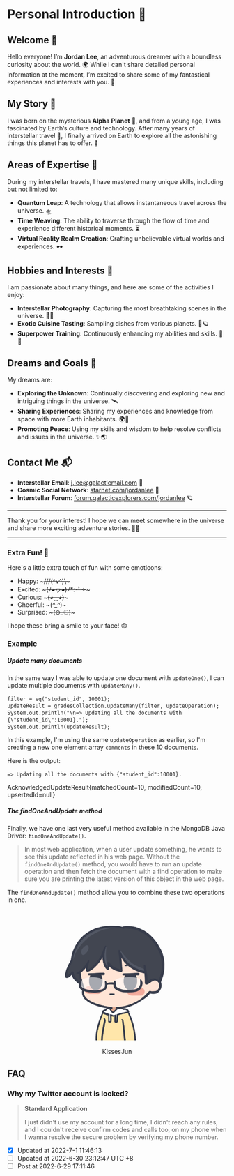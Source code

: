 # Personal Introduction 🌟

## Welcome 👋

Hello everyone! I’m **Jordan Lee**, an adventurous dreamer with a boundless curiosity about the world. 🌍 While I can't share detailed personal information at the moment, I’m excited to share some of my fantastical experiences and interests with you. 🚀

## My Story 📖

I was born on the mysterious **Alpha Planet** 🌌, and from a young age, I was fascinated by Earth’s culture and technology. After many years of interstellar travel 🌠, I finally arrived on Earth to explore all the astonishing things this planet has to offer. 🌟

## Areas of Expertise 💫

During my interstellar travels, I have mastered many unique skills, including but not limited to:

- **Quantum Leap**: A technology that allows instantaneous travel across the universe. 🛸
- **Time Weaving**: The ability to traverse through the flow of time and experience different historical moments. ⏳
- **Virtual Reality Realm Creation**: Crafting unbelievable virtual worlds and experiences. 🕶️

## Hobbies and Interests 🎨

I am passionate about many things, and here are some of the activities I enjoy:

- **Interstellar Photography**: Capturing the most breathtaking scenes in the universe. 📸✨
- **Exotic Cuisine Tasting**: Sampling dishes from various planets. 🍲🪐
- **Superpower Training**: Continuously enhancing my abilities and skills. 💪🔮

## Dreams and Goals 🌠

My dreams are:

- **Exploring the Unknown**: Continually discovering and exploring new and intriguing things in the universe. 🛰️
- **Sharing Experiences**: Sharing my experiences and knowledge from space with more Earth inhabitants. 🌍💬
- **Promoting Peace**: Using my skills and wisdom to help resolve conflicts and issues in the universe. ✨🌏

## Contact Me 📬

- **Interstellar Email**: j.lee@galacticmail.com 📧
- **Cosmic Social Network**: [starnet.com/jordanlee](https://starnet.com/jordanlee) 🌌
- **Interstellar Forum**: [forum.galacticexplorers.com/jordanlee](https://forum.galacticexplorers.com/jordanlee) 🪐

---

Thank you for your interest! I hope we can meet somewhere in the universe and share more exciting adventure stories. 🌟🚀

---

### Extra Fun! 🌟

Here's a little extra touch of fun with some emoticons: 

- Happy: ~~~///(^v^)\\\~~~
- Excited: ~~~(ﾉ◕ヮ◕)ﾉ*:･ﾟ✧~~~
- Curious: ~~~(◕‿◕)~~~
- Cheerful: ~~~(*^_^*)~~~
- Surprised: ~~~(⊙_☉)~~~

I hope these bring a smile to your face! 😊

### Example
##### Update many documents

In the same way I was able to update one document with `updateOne()`, I can update multiple documents with `updateMany()`.

    filter = eq("student_id", 10001);
    updateResult = gradesCollection.updateMany(filter, updateOperation);
    System.out.println("\n=> Updating all the documents with {\"student_id\":10001}.");
    System.out.println(updateResult);


In this example, I'm using the same `updateOperation` as earlier, so I'm creating a new one element array `comments` in these 10 documents.

Here is the output:

    => Updating all the documents with {"student_id":10001}.

AcknowledgedUpdateResult{matchedCount=10, modifiedCount=10, upsertedId=null}

##### The findOneAndUpdate method

Finally, we have one last very useful method available in the MongoDB Java Driver: `findOneAndUpdate()`.

> In most web application, when a user update something, he wants to see
> this update reflected in his web page. Without the
> `findOneAndUpdate()` method, you would have to run an update operation
> and then fetch the document with a find operation to make sure you are
> printing the latest version of this object in the web page.

The `findOneAndUpdate()` method allow you to combine these two operations in one.

<div align=center>
<img src="readme_md_files/6cd843b0-f78b-11ec-8ce8-a964dda655a4.jpeg?v=1&type=image" width = "300" height = "300" alt="图片名称"/>
<p>KissesJun</p></div>

## FAQ
### Why my Twitter account is locked?
> **Standard Application**
> 
> I just didn't use my account for a long time, I didn't reach any rules, and I couldn't receive confirm codes and calls too, on my phone when I wanna resolve the secure problem by verifying my phone number.
- [x] Updated at 2022-7-1 11:46:13
 - [ ] Updated at 2022-6-30 23:12:47 UTC +8
- [ ] Post at 2022-6-29 17:11:46
